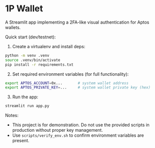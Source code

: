 # 1P Wallet

A Streamlit app implementing a 2FA-like visual authentication for Aptos wallets.

Quick start (dev/testnet):

1. Create a virtualenv and install deps:

```bash
python -m venv .venv
source .venv/bin/activate
pip install -r requirements.txt
```

2. Set required environment variables (for full functionality):

```bash
export APTOS_ACCOUNT=0x...       # system wallet address
export APTOS_PRIVATE_KEY=...     # system wallet private key (hex)
```

3. Run the app:

```bash
streamlit run app.py
```

Notes:
- This project is for demonstration. Do not use the provided scripts in production without proper key management.
- Use `scripts/verify_env.sh` to confirm environment variables are present.
